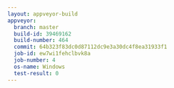 ```yaml
---
layout: appveyor-build
appveyor:
  branch: master
  build-id: 39469162
  build-number: 464
  commit: 64b323f83dc0d87112dc9e3a30dc4f8ea31933f1
  job-id: ew7wi1fehclbvk8a
  job-number: 4
  os-name: Windows
  test-result: 0
---
```

